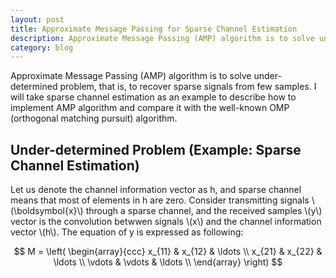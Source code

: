 ```yaml
---
layout: post
title: Approximate Message Passing for Sparse Channel Estimation
description: Approximate Message Passing (AMP) algorithm is to solve under-determined problem, that is, to recover sparse signals from few samples. I will take sparse channel estimation as an example to describe how to implement AMP algorithm and compare it with the well-known OMP (orthogonal matching pursuit) algorithm.
category: blog
---
```

<script src="https://cdn.mathjax.org/mathjax/latest/MathJax.js?config=TeX-AMS-MML_HTMLorMML" type="text/javascript"></script>

Approximate Message Passing (AMP) algorithm is to solve under-determined problem, that is, to recover sparse signals from few samples. I will take sparse channel estimation as an example to describe how to implement AMP algorithm and compare it with the well-known OMP (orthogonal matching pursuit) algorithm.

## Under-determined Problem (Example: Sparse Channel Estimation)
Let us denote the channel information vector as h, and sparse channel means that most of elements in h are zero. Consider transmitting signals \\(\boldsymbol{x}\\) through a sparse channel, and the received samples \\(y\\) vector is the convolution betwwen signals \\(x\\) and the channel information vector \\(h\\). The equation of y is expressed as following:


$$
M = \left( \begin{array}{ccc}
x_{11} & x_{12} & \ldots \\
x_{21} & x_{22} & \ldots \\
\vdots & \vdots & \ldots \\
\end{array} \right)
$$

